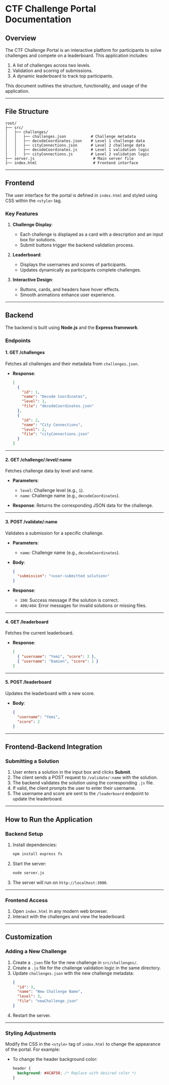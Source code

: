 # **CTF Challenge Portal Documentation**

## **Overview**

The CTF Challenge Portal is an interactive platform for participants to solve challenges and compete on a leaderboard. This application includes:
1. A list of challenges across two levels.
2. Validation and scoring of submissions.
3. A dynamic leaderboard to track top participants.

This document outlines the structure, functionality, and usage of the application.

---

## **File Structure**
```
root/
├── src/
│   ├── challenges/
│   │   ├── challenges.json           # Challenge metadata
│   │   ├── decodeCoordinates.json    # Level 1 challenge data
│   │   ├── cityConnections.json      # Level 2 challenge data
│   │   ├── decodeCoordinates.js      # Level 1 validation logic
│   │   ├── cityConnections.js        # Level 2 validation logic
├── server.js                          # Main server file
├── index.html                         # Frontend interface
```

---

## **Frontend**
The user interface for the portal is defined in `index.html` and styled using CSS within the `<style>` tag.

### **Key Features**
1. **Challenge Display**:
   - Each challenge is displayed as a card with a description and an input box for solutions.
   - Submit buttons trigger the backend validation process.

2. **Leaderboard**:
   - Displays the usernames and scores of participants.
   - Updates dynamically as participants complete challenges.

3. **Interactive Design**:
   - Buttons, cards, and headers have hover effects.
   - Smooth animations enhance user experience.

---

## **Backend**

The backend is built using **Node.js** and the **Express framework**.

### **Endpoints**

#### 1. **GET /challenges**
Fetches all challenges and their metadata from `challenges.json`.

- **Response**:
  ```json
  [
    {
      "id": 1,
      "name": "Decode Coordinates",
      "level": 1,
      "file": "decodeCoordinates.json"
    },
    {
      "id": 2,
      "name": "City Connections",
      "level": 2,
      "file": "cityConnections.json"
    }
  ]
  ```

---

#### 2. **GET /challenge/:level/:name**
Fetches challenge data by level and name.

- **Parameters**:
  - `level`: Challenge level (e.g., `1`).
  - `name`: Challenge name (e.g., `decodeCoordinates`).

- **Response**:
  Returns the corresponding JSON data for the challenge.

---

#### 3. **POST /validate/:name**
Validates a submission for a specific challenge.

- **Parameters**:
  - `name`: Challenge name (e.g., `decodeCoordinates`).

- **Body**:
  ```json
  {
    "submission": "<user-submitted solution>"
  }
  ```

- **Response**:
  - `200`: Success message if the solution is correct.
  - `400/404`: Error messages for invalid solutions or missing files.

---

#### 4. **GET /leaderboard**
Fetches the current leaderboard.

- **Response**:
  ```json
  [
    { "username": "Yemi", "score": 2 },
    { "username": "Damien", "score": 1 }
  ]
  ```

---

#### 5. **POST /leaderboard**
Updates the leaderboard with a new score.

- **Body**:
  ```json
  {
    "username": "Yemi",
    "score": 2
  }
  ```

---

## **Frontend-Backend Integration**

### **Submitting a Solution**
1. User enters a solution in the input box and clicks **Submit**.
2. The client sends a POST request to `/validate/:name` with the solution.
3. The backend validates the solution using the corresponding `.js` file.
4. If valid, the client prompts the user to enter their username.
5. The username and score are sent to the `/leaderboard` endpoint to update the leaderboard.

---

## **How to Run the Application**

### **Backend Setup**
1. Install dependencies:
   ```bash
   npm install express fs
   ```
2. Start the server:
   ```bash
   node server.js
   ```
3. The server will run on `http://localhost:3000`.

---

### **Frontend Access**
1. Open `index.html` in any modern web browser.
2. Interact with the challenges and view the leaderboard.

---

## **Customization**

### **Adding a New Challenge**
1. Create a `.json` file for the new challenge in `src/challenges/`.
2. Create a `.js` file for the challenge validation logic in the same directory.
3. Update `challenges.json` with the new challenge metadata:
   ```json
   {
     "id": 3,
     "name": "New Challenge Name",
     "level": 3,
     "file": "newChallenge.json"
   }
   ```
4. Restart the server.

---

### **Styling Adjustments**
Modify the CSS in the `<style>` tag of `index.html` to change the appearance of the portal. For example:
- To change the header background color:
  ```css
  header {
    background: #4CAF50; /* Replace with desired color */
  }
  ```
